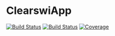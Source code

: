 # ClearswiApp

[![Build Status](https://github.com/korbinian90/ClearswiApp.jl/workflows/CI/badge.svg)](https://github.com/korbinian90/ClearswiApp.jl/actions)
[![Build Status](https://ci.appveyor.com/api/projects/status/github/korbinian90/ClearswiApp.jl?svg=true)](https://ci.appveyor.com/project/korbinian90/ClearswiApp-jl)
[![Coverage](https://codecov.io/gh/korbinian90/ClearswiApp.jl/branch/master/graph/badge.svg)](https://codecov.io/gh/korbinian90/ClearswiApp.jl)
